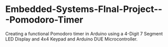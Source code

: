 # Embedded-Systems-FInal-Project---Pomodoro-Timer
Creating a functional Pomodoro timer in Arduino using a 4-Digit 7 Segment LED Display and 4x4 Keypad and Arduino DUE Microcontroller.
